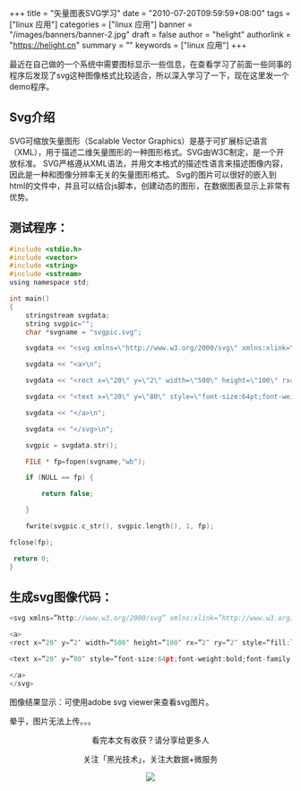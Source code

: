 +++
title = "矢量图表SVG学习"
date = "2010-07-20T09:59:59+08:00"
tags = ["linux 应用"]
categories = ["linux 应用"]
banner = "/images/banners/banner-2.jpg"
draft = false
author = "helight"
authorlink = "https://helight.cn"
summary = ""
keywords = ["linux 应用"]
+++

最近在自己做的一个系统中需要图标显示一些信息，在查看学习了前面一些同事的程序后发现了svg这种图像格式比较适合，所以深入学习了一下，现在这里发一个demo程序。
<!--more-->
## Svg介绍
SVG可缩放矢量图形（Scalable Vector Graphics）是基于可扩展标记语言（XML），用于描述二维矢量图形的一种图形格式。SVG由W3C制定，是一个开放标准。 SVG严格遵从XML语法，并用文本格式的描述性语言来描述图像内容，因此是一种和图像分辨率无关的矢量图形格式。
Svg的图片可以很好的嵌入到html的文件中，并且可以结合js脚本，创建动态的图形，在数据图表显示上非常有优势。

## 测试程序：

```c
#include <stdio.h>
#include <vector>
#include <string>
#include <sstream>
using namespace std; 

int main()
{
    stringstream svgdata;
    string svgpic="";
    char *svgname = "svgpic.svg"; 

    svgdata << "<svg xmlns=\"http://www.w3.org/2000/svg\" xmlns:xlink=\"http://www.w3.org/1999/xlink\" version=\"1.1\">\n";

    svgdata << "<a>\n";

    svgdata << "<rect x=\"20\" y=\"2\" width=\"500\" height=\"100\" rx=\"2\" ry=\"2\" style=\"fill:lightgrey\" id=\"helightxu\"/>\n";

    svgdata << "<text x=\"20\" y=\"80\" style=\"font-size:64pt;font-weight:bold;font-family:Verdana;fill:black;\">Helight.Xu</text>\n";

    svgdata << "</a>\n";

    svgdata << "</svg>\n";

    svgpic = svgdata.str();

    FILE * fp=fopen(svgname,"wb");

    if (NULL == fp) {

        return false;

    }

    fwrite(svgpic.c_str(), svgpic.length(), 1, fp);

fclose(fp); 

 return 0;
}
```
## 生成svg图像代码：
```c
<svg xmlns=”http://www.w3.org/2000/svg” xmlns:xlink=”http://www.w3.org/1999/xlink” version=”1.1″>

<a>
<rect x=”20″ y=”2″ width=”500″ height=”100″ rx=”2″ ry=”2″ style=”fill:lightgrey” id=”helightxu”/>

<text x=”20″ y=”80″ style=”font-size:64pt;font-weight:bold;font-family:Verdana;fill:black;”>Helight.Xu</text>

</a>
</svg>

```
图像结果显示：可使用adobe svg viewer来查看svg图片。

晕乎，图片无法上传。。。

<center>
看完本文有收获？请分享给更多人<br>

关注「黑光技术」，关注大数据+微服务<br>

![](/images/qrcode_helight_tech.jpg)
</center>
